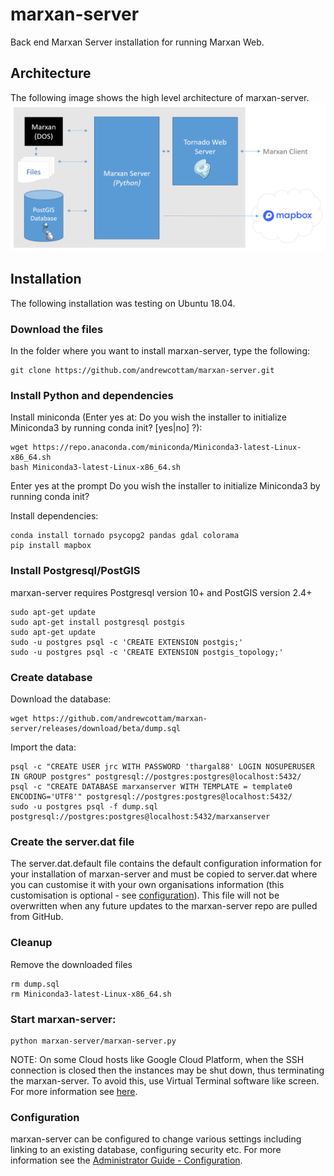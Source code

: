 # marxan-server
Back end Marxan Server installation for running Marxan Web. 

## Architecture
The following image shows the high level architecture of marxan-server. 
![marxan-server architecture](architecture.png)  

## Installation
The following installation was testing on Ubuntu 18.04.  
### Download the files  
In the folder where you want to install marxan-server, type the following:
```
git clone https://github.com/andrewcottam/marxan-server.git
```

### Install Python and dependencies
Install miniconda (Enter yes at: Do you wish the installer to initialize Miniconda3 by running conda init? [yes|no] ?):  
```
wget https://repo.anaconda.com/miniconda/Miniconda3-latest-Linux-x86_64.sh  
bash Miniconda3-latest-Linux-x86_64.sh  
```  
Enter yes at the prompt Do you wish the installer to initialize Miniconda3 by running conda init?  

Install dependencies:  
```  
conda install tornado psycopg2 pandas gdal colorama    
pip install mapbox  
```  

### Install Postgresql/PostGIS
marxan-server requires Postgresql version 10+ and PostGIS version 2.4+  
```
sudo apt-get update  
sudo apt-get install postgresql postgis 
sudo apt-get update  
sudo -u postgres psql -c 'CREATE EXTENSION postgis;'
sudo -u postgres psql -c 'CREATE EXTENSION postgis_topology;'
```  

### Create database  
Download the database:  
```
wget https://github.com/andrewcottam/marxan-server/releases/download/beta/dump.sql
```

Import the data:
```  
psql -c "CREATE USER jrc WITH PASSWORD 'thargal88' LOGIN NOSUPERUSER IN GROUP postgres" postgresql://postgres:postgres@localhost:5432/
psql -c "CREATE DATABASE marxanserver WITH TEMPLATE = template0 ENCODING='UTF8'" postgresql://postgres:postgres@localhost:5432/
sudo -u postgres psql -f dump.sql postgresql://postgres:postgres@localhost:5432/marxanserver
```

### Create the server.dat file
The server.dat.default file contains the default configuration information for your installation of marxan-server and must be copied to server.dat where you can customise it with your own organisations information (this customisation is optional - see [configuration](#configuration)). This file will not be overwritten when any future updates to the marxan-server repo are pulled from GitHub. 

### Cleanup
Remove the downloaded files  
```
rm dump.sql   
rm Miniconda3-latest-Linux-x86_64.sh   
```  

### Start marxan-server:

```
python marxan-server/marxan-server.py  
```

NOTE: On some Cloud hosts like Google Cloud Platform, when the SSH connection is closed then the instances may be shut down, thus terminating the marxan-server. To avoid this, use Virtual Terminal software like screen. For more information see [here](https://www.tecmint.com/keep-remote-ssh-sessions-running-after-disconnection/).  

### Configuration  
marxan-server can be configured to change various settings including linking to an existing database, configuring security etc. For more information see the [Administrator Guide - Configuration](https://andrewcottam.github.io/marxan-web/documentation/docs_admin.html#configuration).  
